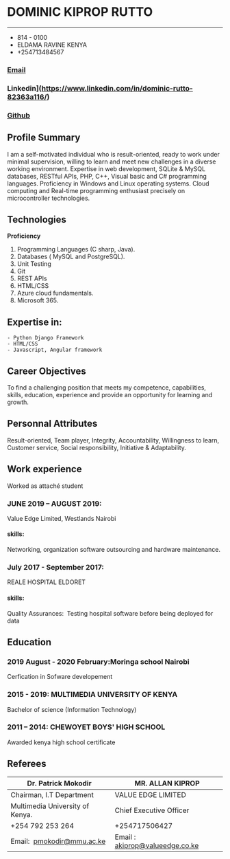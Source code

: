 # DOMINIC KIPROP RUTTO

---------------------------------------------------------

 <ul>
 <li> 814 - 0100 </li>
 <li>ELDAMA RAVINE KENYA</li>
 <li>+254713484567</li> 
</ul>

 ### [Email](dominickrutto@gmail.com)
 ### Linkedin](https://www.linkedin.com/in/dominic-rutto-82363a116/)
 ### [Github](https://github.com/Leina33)</li>
 

## Profile Summary 

I am a self-motivated individual who is result-oriented, ready to work under minimal
supervision, willing to learn and meet new challenges in a diverse working
environment. Expertise in web development, SQLite & MySQL databases, RESTful
APIs, PHP, C++, Visual basic and C# programming languages. Proficiency in Windows
and Linux operating systems.
Cloud computing and Real-time programming enthusiast precisely on microcontroller
technologies.


## Technologies 

**Proficiency**

<ol>
<li>Programming Languages (C sharp, Java).</li>
<li>Databases ( MySQL and PostgreSQL).</li>
<li>Unit Testing</li>
<li>Git</li>
<li>REST APIs</li>
<li>HTML/CSS</li>
<li>Azure cloud fundamentals.</li>
<li>Microsoft 365.</li>
</ol>

## Expertise in:

    - Python Django Framework
    - HTML/CSS
    - Javascript, Angular framework


## Career Objectives

To find a challenging position that meets my competence, capabilities, skills, education,
experience and provide an opportunity for learning and growth.

## Personnal Attributes

Result-oriented, Team player, Integrity, Accountability, Willingness to learn, Customer service,
Social responsibility, Initiative & Adaptability.

## Work experience

Worked as attaché student

### JUNE 2019 – AUGUST 2019: 
Value Edge Limited, Westlands Nairobi
#### skills:<ol>
Networking, organization software outsourcing and hardware maintenance.</ol>

### July 2017 - September 2017: 
REALE HOSPITAL ELDORET
#### skills:<ol>
Quality Assurances: ​ Testing hospital software before being deployed for data
</ol>

## Education

### 2019 August - 2020 February:Moringa school Nairobi
Cerfication in Sofware developement

### 2015 - 2019:  **MULTIMEDIA UNIVERSITY OF KENYA**
Bachelor of science (Information Technology)
               
### 2011 – 2014: **CHEWOYET BOYS' HIGH SCHOOL**
Awarded  kenya high school certificate

## Referees 

Dr. Patrick Mokodir             | MR. ALLAN KIPROP
--------------------------------|----------------------------------------------------------------
Chairman, I.T Department        | VALUE EDGE LIMITED
Multimedia University of Kenya. | Chief Executive Officer
+254 792 253 264                | +254717506427
Email: ​ pmokodir@mmu.ac.ke      | Email​ : ​ akiprop@valueedge.co.ke
